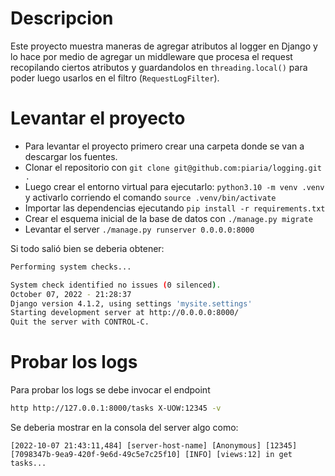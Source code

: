 # Descripcion

Este proyecto muestra maneras de agregar atributos al logger en Django y lo hace por medio de agregar un middleware que procesa el request recopilando ciertos atributos y guardandolos en `threading.local()` para poder luego usarlos en el filtro (`RequestLogFilter`).

# Levantar el proyecto

- Para levantar el proyecto primero crear una carpeta donde se van a descargar los fuentes. 
- Clonar el repositorio con `git clone git@github.com:piaria/logging.git .`
- Luego crear el entorno virtual para ejecutarlo: `python3.10 -m venv .venv` y activarlo corriendo el comando `source .venv/bin/activate`
- Importar las dependencias ejecutando `pip install -r requirements.txt`
- Crear el esquema inicial de la base de datos con  `./manage.py migrate`
- Levantar el server `./manage.py runserver 0.0.0.0:8000`

Si todo salió bien se deberia obtener:
```bash
Performing system checks...

System check identified no issues (0 silenced).
October 07, 2022 - 21:28:37
Django version 4.1.2, using settings 'mysite.settings'
Starting development server at http://0.0.0.0:8000/
Quit the server with CONTROL-C.
```

# Probar los logs

Para probar los logs se debe invocar el endpoint
```bash
http http://127.0.0.1:8000/tasks X-UOW:12345 -v
```

Se deberia mostrar en la consola del server algo como:
```
[2022-10-07 21:43:11,484] [server-host-name] [Anonymous] [12345] [7098347b-9ea9-420f-9e6d-49c5e7c25f10] [INFO] [views:12] in get tasks...
```